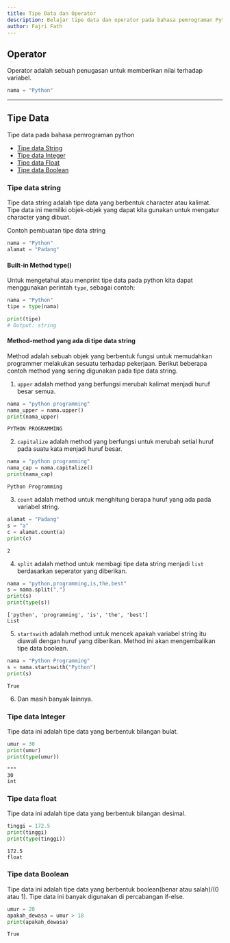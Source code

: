 ```yaml
---
title: Tipe Data dan Operator
description: Belajar tipe data dan operator pada bahasa pemrograman Python
author: Fajri Fath
---
```


## Operator

Operator adalah sebuah penugasan untuk memberikan nilai terhadap variabel. 

```py
nama = "Python"
```

---

## Tipe Data

Tipe data pada bahasa pemrograman python

- [Tipe data String](#tipe-data-string)
- [Tipe data Integer]()
- [Tipe data Float]()
- [Tipe data Boolean]()

### Tipe data string

Tipe data string adalah tipe data yang berbentuk character atau kalimat. Tipe data ini memiliki objek-objek yang dapat kita gunakan untuk mengatur character yang dibuat.

Contoh pembuatan tipe data string

```py
nama = "Python"
alamat = "Padang"
```

#### Built-in Method type()

Untuk mengetahui atau menprint tipe data pada python kita dapat menggunakan perintah `type`, sebagai contoh:

```py
nama = "Python"
tipe = type(nama)

print(tipe)
# Output: string
```

#### Method-method yang ada di tipe data string

Method adalah sebuah objek yang berbentuk fungsi untuk memudahkan programmer melakukan sesuatu terhadap pekerjaan. Berikut beberapa contoh method yang sering digunakan pada tipe data string.

1. `upper` adalah method yang berfungsi merubah kalimat menjadi huruf besar semua.
```py title="Contoh method upper"
nama = "python programming"
nama_upper = nama.upper()
print(nama_upper)
```
```title="Output"
PYTHON PROGRAMMING
```

2. `capitalize` adalah method yang berfungsi untuk merubah setial huruf pada suatu kata menjadi huruf besar.
```py title="Contoh method capitalize"
nama = "python programming"
nama_cap = nama.capitalize()
print(nama_cap)
```
```title="Output"
Python Programming
```

3. `count` adalah method untuk menghitung berapa huruf yang ada pada variabel string.
```py title="Contoh method count"
alamat = "Padang"
s = "a"
c = alamat.count(a)
print(c)
```
```title="Output"
2
```

4. `split` adalah method untuk membagi tipe data string menjadi `list` berdasarkan seperator yang diberikan.
```py title="Contoh method split"
nama = "python,programming,is,the,best"
s = nama.split(",")
print(s)
print(type(s))
```
```title="Output"
['python', 'programming', 'is', 'the', 'best']
List
```

5. `startswith` adalah method untuk mencek apakah variabel string itu diawali dengan huruf yang diberikan. Method ini akan mengembalikan tipe data boolean.
```py title="Contoh method startswith"
nama = "Python Programming"
s = nama.startswith("Python")
print(s)
```
```title="Output"
True
```

6. Dan masih banyak lainnya.

### Tipe data Integer

Tipe data ini adalah tipe data yang berbentuk bilangan bulat.

```py title="Contoh integer"
umur = 30
print(umur)
print(type(umur))
```
```title="Output"
"""
30
int
```

### Tipe data float

Tipe data ini adalah tipe data yang berbentuk bilangan desimal.

```py title="Contoh float"
tinggi = 172.5
print(tinggi)
print(type(tinggi))
```
```title="Output"
172.5
float
```

### Tipe data Boolean

Tipe data ini adalah tipe data yang berbentuk boolean(benar atau salah)/(0 atau 1). Tipe data ini banyak digunakan di percabangan if-else.

```py title="Contoh tipe data boolean"
umur = 20
apakah_dewasa = umur > 18
print(apakah_dewasa)
```
```title="Output"
True
```